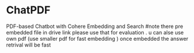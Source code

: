 # ChatPDF
PDF-based Chatbot with Cohere Embedding and Search
#note
there pre embedded file in drive link please use that for evaluation .
u can alse use own pdf (use  smaller pdf for fast embedding  )
once embedded the answer retrival will be fast
